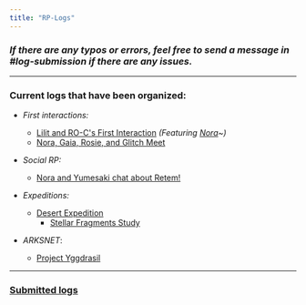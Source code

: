 ```yaml
---
title: "RP-Logs"
---
```


### *If there are any typos or errors, feel free to send a message in #log-submission if there are any issues.*

---

### Current logs that have been organized:

- *First interactions:*
	- [Lilit and RO-C's First Interaction](SubIndexes/Logs/finishedlogs/firstinteractions/LilitROCsFirstInteraction.md) *(Featuring [Nora](SubIndexes/Characters/Nora.md)~)*
	- [Nora, Gaia, Rosie, and Glitch Meet](SubIndexes/Logs/finishedlogs/firstinteractions/NoraGaiaRosieAndGlitchMeet.md)


- *Social RP:*
	- [Nora and Yumesaki chat about Retem!](SubIndexes/Logs/finishedlogs/SocialRP/NoraAndYumesakiChatAboutRetem..md)

- *Expeditions:*
	- [Desert Expedition](SubIndexes/Logs/finishedlogs/Expeditions/DesertExpedition.md) 
		- [Stellar Fragments Study](SubIndexes/Logs/finishedlogs/Expeditions/StellarFragmentsPaper.md)
- *ARKSNET*:
	- [Project Yggdrasil](SubIndexes/Logs/finishedlogs/ArksLogs/ProjectYggdrasil.md)


---

### [Submitted logs](SubIndexes/Logs/submittedlogs/SubmittedLogsIndex.md)
